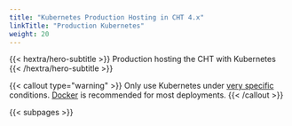 ```yaml
---
title: "Kubernetes Production Hosting in CHT 4.x"
linkTitle: "Production Kubernetes"
weight: 20
---
```


{{< hextra/hero-subtitle >}}
  Production hosting the CHT with Kubernetes
{{< /hextra/hero-subtitle >}}

{{< callout type="warning" >}}
Only use Kubernetes under [very specific](/hosting/kubernetes-vs-docker/) conditions. [Docker](/hosting/4.x/docker/) is recommended for most deployments.
{{< /callout >}}

{{< subpages >}}

